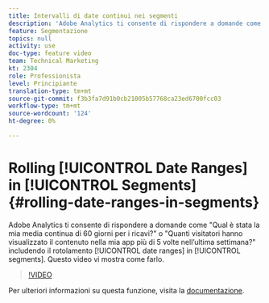 ```yaml
---
title: Intervalli di date continui nei segmenti
description: 'Adobe Analytics ti consente di rispondere a domande come - Qual è stata la mia media continua di 60 giorni per i ricavi? o : quanti visitatori hanno visualizzato il contenuto nella mia app più di 5 volte nell’ultima settimana? includendo intervalli di date continui nei segmenti. Questo video vi mostra come farlo.'
feature: Segmentazione
topics: null
activity: use
doc-type: feature video
team: Technical Marketing
kt: 2304
role: Professionista
level: Principiante
translation-type: tm+mt
source-git-commit: f3b3fa7d91b0cb21005b57768ca23ed6700fcc03
workflow-type: tm+mt
source-wordcount: '124'
ht-degree: 0%

---
```



# Rolling [!UICONTROL Date Ranges] in [!UICONTROL Segments] {#rolling-date-ranges-in-segments}

Adobe Analytics ti consente di rispondere a domande come &quot;Qual è stata la mia media continua di 60 giorni per i ricavi?&quot; o &quot;Quanti visitatori hanno visualizzato il contenuto nella mia app più di 5 volte nell’ultima settimana?&quot; includendo il rotolamento [!UICONTROL date ranges] in [!UICONTROL segments]. Questo video vi mostra come farlo.

>[!VIDEO](https://video.tv.adobe.com/v/25403/?quality=12)

Per ulteriori informazioni su questa funzione, visita la [documentazione](https://marketing.adobe.com/resources/help/en_US/analytics/segment/index.html?f=seg_build_ui).
